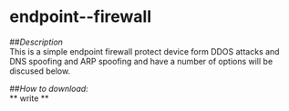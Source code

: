 # endpoint--firewall
##*Description*<br>
This is a simple endpoint firewall protect device form DDOS attacks and DNS spoofing and ARP spoofing and have a number of options will be discused below.<be>

##*How to download:*<br>
** write **
